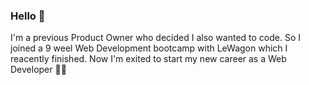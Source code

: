 ### Hello 👋

I'm a previous Product Owner who decided I also wanted to code. So I joined a 9 weel Web Development bootcamp with LeWagon which I reacently finished. 
Now I'm exited to start my new career as a Web Developer 👩‍💻

<!--
**juliathuden90/juliathuden90** is a ✨ _special_ ✨ repository because its `README.md` (this file) appears on your GitHub profile.

Here are some ideas to get you started:

- 🔭 I’m currently working on ...
- 🌱 I’m currently learning ...
- 👯 I’m looking to collaborate on ...
- 🤔 I’m looking for help with ...
- 💬 Ask me about ...
- 📫 How to reach me: ...
- 😄 Pronouns: ...
- ⚡ Fun fact: ...
-->
